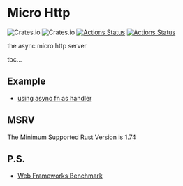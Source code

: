 # Micro Http
![Crates.io](https://img.shields.io/crates/l/micro-web) 
![Crates.io](https://img.shields.io/crates/v/micro-web)
[![Actions Status](https://github.com/foldright/micro-http/actions/workflows/ci.yml/badge.svg)](https://github.com/foldright/micro-http/actions)
[![Actions Status](https://github.com/foldright/micro-http/actions/workflows/clippy.yml/badge.svg)](https://github.com/foldright/micro-http/actions)


the async micro http server

tbc...


## Example
- [using async fn as handler](crates/web/examples/getting_started.rs)

## MSRV
The Minimum Supported Rust Version is 1.74

## P.S.
- [Web Frameworks Benchmark](https://web-frameworks-benchmark.netlify.app/result?l=rust)

